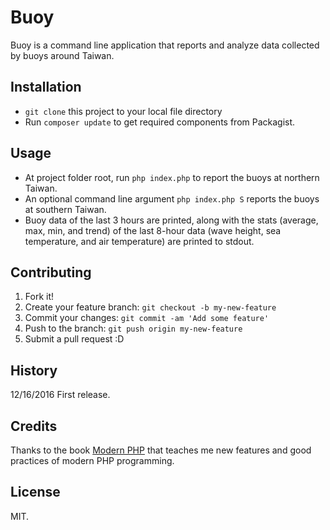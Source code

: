 # Buoy

Buoy is a command line application that reports and analyze data collected by buoys around Taiwan.

## Installation

- <code>git clone</code> this project to your local file directory
- Run <code>composer update</code> to get required components from Packagist.

## Usage

- At project folder root, run <code>php index.php</code> to report the buoys at northern Taiwan.
- An optional command line argument <code>php index.php S</code> reports the buoys at southern Taiwan.
- Buoy data of the last 3 hours are printed, along with the stats (average, max, min, and trend) of the last 8-hour data (wave height, sea temperature, and air temperature) are printed to stdout.

## Contributing

1. Fork it!
2. Create your feature branch: `git checkout -b my-new-feature`
3. Commit your changes: `git commit -am 'Add some feature'`
4. Push to the branch: `git push origin my-new-feature`
5. Submit a pull request :D

## History

12/16/2016 First release.

## Credits

Thanks to the book [Modern PHP](https://www.amazon.com/Modern-PHP-Features-Good-Practices-ebook/dp/B00TKVLL26/ref=mt_kindle?_encoding=UTF8&me=) that teaches me new features and good practices of modern PHP programming.

## License

MIT.
